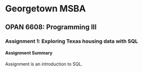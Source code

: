 # Georgetown MSBA
## OPAN 6608: Programming III
### Assignment 1: Exploring Texas housing data with SQL

#### Assignment Summary
Assignment is an introduction to SQL.
